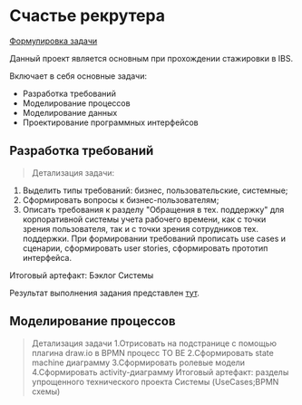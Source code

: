 # Счастье рекрутера
[Формулировка задачи](https://github.com/kittenejjo/internshipIBS/blob/main/Счастье_рекрутера/Счастье%20рекрутера1.pdf)

Данный проект является основным при прохождении стажировки в IBS. 

Включает в себя основные задачи:
- Разработка требований
- Моделирование процессов
- Моделирование данных
- Проектирование программных интерфейсов

## Разработка требований

> Детализация задачи:
1. Выделить типы требований: бизнес, пользовательские, системные;
2. Сформировать вопросы к бизнес-пользователям;
3. Описать требования к разделу "Обращения в тех. поддержку" для корпоративной системы учета рабочего времени, как с точки зрения пользователя, так и с точки зрения сотрудников тех. поддержки. При формировании требований прописать use cases и сценарии, сформировать user stories, сформировать прототип интерфейса.

Итоговый артефакт: Бэклог Системы

Результат выполнения задания представлен [тут](https://github.com/kittenejjo/internshipIBS/blob/main/Счастье_рекрутера/Задание1.pdf).

## Моделирование процессов

> Детализация задачи
1.Отрисовать на подстранице с помощью плагина draw.io в BPMN процесс TO BE
2.Сформировать state machine диаграмму
3.Сформировать ролевые модели
4.Сформировать activity-диаграмму
Итоговый артефакт: разделы упрощенного технического проекта Системы (UseCases;BPMN схемы)
